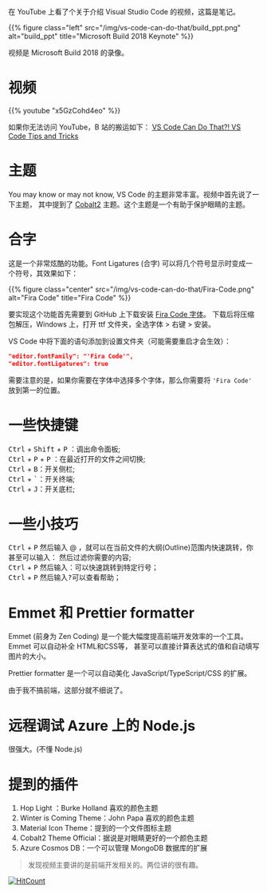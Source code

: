 在 YouTube 上看了个关于介绍 Visual Studio Code 的视频，这篇是笔记。
<!--more-->

{{% figure class="left" src="/img/vs-code-can-do-that/build_ppt.png" alt="build_ppt" title="Microsoft Build 2018 Keynote" %}}

视频是 Microsoft Build 2018 的录像。

# 视频

{{% youtube "x5GzCohd4eo" %}}

如果你无法访问 YouTube，B 站的搬运如下：
[VS Code Can Do That?! VS Code Tips and Tricks](https://www.bilibili.com/video/av34408553)

# 主题

You may know or may not know, VS Code 的主题非常丰富。视频中首先说了一下主题，
其中提到了 [Cobalt2](https://marketplace.visualstudio.com/items?itemName=wesbos.theme-cobalt2) 主题。这个主题是一个有助于保护眼睛的主题。

# 合字

这是一个非常炫酷的功能。Font Ligatures (合字) 可以将几个符号显示时变成一个符号，其效果如下：

{{% figure class="center" src="/img/vs-code-can-do-that/Fira-Code.png" alt="Fira Code" title="Fira Code" %}}

要实现这个功能首先需要到 GitHub 上下载安装 [Fira Code 字体](https://github.com/tonsky/FiraCode)。
下载后将压缩包解压，Windows 上，打开 ttf 文件夹，全选字体 > 右键 > 安装。  

VS Code 中将下面的语句添加到设置文件夹（可能需要重启才会生效）：

``` json
"editor.fontFamily": "'Fira Code'",
"editor.fontLigatures": true
```

需要注意的是，如果你需要在字体中选择多个字体，那么你需要将 `'Fira Code'` 放到第一的位置。

# 一些快捷键

<kbd>Ctrl</kbd> + <kbd>Shift</kbd> + <kbd>P</kbd> ：调出命令面板;  
<kbd>Ctrl</kbd> + <kbd>P</kbd> + <kbd>P</kbd> ：在最近打开的文件之间切换;  
<kbd>Ctrl</kbd> + <kbd>B</kbd>：开关侧栏;  
<kbd>Ctrl</kbd> + <kbd>`</kbd>：开关终端;  
<kbd>Ctrl</kbd> + <kbd>J</kbd>：开关底栏;  

# 一些小技巧

<kbd>Ctrl</kbd> + <kbd>P</kbd> 然后输入 @ ，就可以在当前文件的大纲(Outline)范围内快速跳转，你甚至可以输入<kbd>：</kbd> 然后过滤你需要的内容;  
<kbd>Ctrl</kbd> + <kbd>P</kbd> 然后输入<kbd>：</kbd>可以快速跳转到特定行号；  
<kbd>Ctrl</kbd> + <kbd>P</kbd> 然后输入<kbd>?</kbd>可以查看帮助；  

# Emmet 和 Prettier formatter

Emmet (前身为 Zen Coding) 是一个能大幅度提高前端开发效率的一个工具。Emmet 可以自动补全 HTML和CSS等，
甚至可以直接计算表达式的值和自动填写图片的大小。  

Prettier formatter 是一个可以自动美化 JavaScript/TypeScript/CSS 的扩展。  

由于我不搞前端，这部分就不细说了。  

# 远程调试 Azure 上的 Node.js

很强大。(不懂 Node.js)

# 提到的插件

1. Hop Light ：Burke Holland 喜欢的颜色主题
2. Winter is Coming Theme：John Papa 喜欢的颜色主题
3. Material Icon Theme：提到的一个文件图标主题
4. Cobalt2 Theme Official：据说是对眼睛更好的一个颜色主题
5. Azure Cosmos DB：一个可以管理 MongoDB 数据库的扩展

>发现视频主要讲的是前端开发相关的。两位讲的很有趣。    




[![HitCount](http://hits.dwyl.io/ztluo/post.svg)](http://hits.dwyl.io/ztluo/post)

